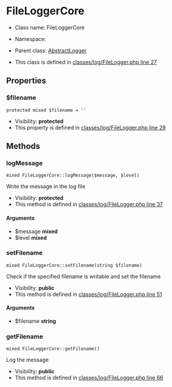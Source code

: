 FileLoggerCore
===============






* Class name: FileLoggerCore
* Namespace: 
* Parent class: [AbstractLogger](AbstractLoggerCore)

* This class is defined in [classes/log/FileLogger.php line 27](https://github.com/PrestaShop/PrestaShop/blob/1.6.1.1/classes/log/FileLogger.php#27)





Properties
----------


### $filename

    protected mixed $filename = ''





* Visibility: **protected**
* This property is defined in [classes/log/FileLogger.php line 29](https://github.com/PrestaShop/PrestaShop/blob/1.6.1.1/classes/log/FileLogger.php#29)


Methods
-------


### logMessage

    mixed FileLoggerCore::logMessage($message, $level)

Write the message in the log file



* Visibility: **protected**
* This method is defined in [classes/log/FileLogger.php line 37](https://github.com/PrestaShop/PrestaShop/blob/1.6.1.1/classes/log/FileLogger.php#37)


#### Arguments
* $message **mixed**
* $level **mixed**



### setFilename

    mixed FileLoggerCore::setFilename(string $filename)

Check if the specified filename is writable and set the filename



* Visibility: **public**
* This method is defined in [classes/log/FileLogger.php line 51](https://github.com/PrestaShop/PrestaShop/blob/1.6.1.1/classes/log/FileLogger.php#51)


#### Arguments
* $filename **string**



### getFilename

    mixed FileLoggerCore::getFilename()

Log the message



* Visibility: **public**
* This method is defined in [classes/log/FileLogger.php line 66](https://github.com/PrestaShop/PrestaShop/blob/1.6.1.1/classes/log/FileLogger.php#66)



